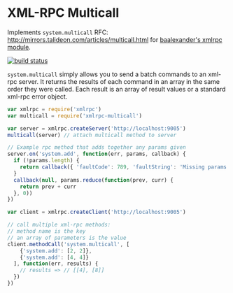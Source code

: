 # XML-RPC Multicall
Implements `system.multicall` RFC:
http://mirrors.talideon.com/articles/multicall.html for [baalexander's
xmlrpc module](https://github.com/baalexander/node-xmlrpc/).

[![build status](https://secure.travis-ci.org/timoxley/node-xmlrpc-multicall.png)](http://travis-ci.org/timoxley/node-xmlrpc-multicall)

`system.multicall` simply allows you to send a batch commands to an xml-rpc
server. It returns the results of each command in an array in the same
order they were called. Each result is an array of result values or a
standard xml-rpc error object.

```js
var xmlrpc = require('xmlrpc')
var multicall = require('xmlrpc-multicall')

var server = xmlrpc.createServer('http://localhost:9005')
multicall(server) // attach multicall method to server

// Example rpc method that adds together any params given
server.on('system.add', function(err, params, callback) {
  if (!params.length) {
    return callback({ 'faultCode': 789, 'faultString': 'Missing params' })
  }
  callback(null, params.reduce(function(prev, curr) {
    return prev + curr
  }, 0))
})

var client = xmlrpc.createClient('http://localhost:9005')

// call multiple xml-rpc methods:
// method name is the key
// an array of parameters is the value
client.methodCall('system.multicall', [
    {'system.add': [2, 2]},
    {'system.add': [4, 4]}
  ], function(err, results) {
    // results => // [[4], [8]]
  })
})
```
